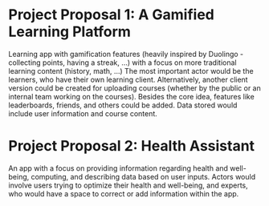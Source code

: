 # Project Proposal 1: A Gamified Learning Platform

Learning app with gamification features (heavily inspired by Duolingo - collecting points, having a streak, …) with a focus on more traditional learning content (history, math, …)
The most important actor would be the learners, who have their own learning client. Alternatively, another client version could be created for uploading courses (whether by the public or an internal team working on the courses).
Besides the core idea, features like leaderboards, friends, and others could be added. 
Data stored would include user information and course content.

# Project Proposal 2: Health Assistant
An app with a focus on providing information regarding health and well-being, computing, and describing data based on user inputs. 
Actors would involve users trying to optimize their health and well-being, and experts, who would have a space to correct or add information within the app.
